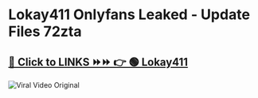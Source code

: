 
 # Lokay411 Onlyfans Leaked - Update Files 72zta

## <h2><a href="https://clipsfans.com/Lokay411&ref=git">🔗 Click to LINKS ⏩⏩ 👉 🟢 Lokay411 </a></h2>

<a href="https://clipsfans.com/Lokay411&ref=git" rel="nofollow" data-target="animated-image.originalLink"><img src="https://i.ibb.co.com/xMMVF88/686577567.gif" alt="Viral Video Original" style="max-width: 100%; display: inline-block;" data-target="animated-image.originalImage"></a>

